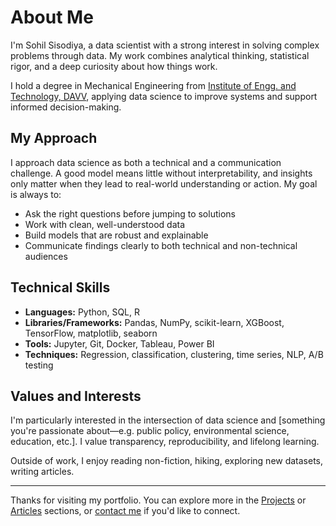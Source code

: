 # About Me

I'm Sohil Sisodiya, a data scientist with a strong interest in solving complex problems through data. My work combines analytical thinking, statistical rigor, and a deep curiosity about how things work.

I hold a degree in Mechanical Engineering from [Institute of Engg. and Technology, DAVV](https://ietdavv.edu.in/), applying data science to improve systems and support informed decision-making.

## My Approach

I approach data science as both a technical and a communication challenge. A good model means little without interpretability, and insights only matter when they lead to real-world understanding or action. My goal is always to:

- Ask the right questions before jumping to solutions  
- Work with clean, well-understood data  
- Build models that are robust and explainable  
- Communicate findings clearly to both technical and non-technical audiences

## Technical Skills

- **Languages:** Python, SQL, R  
- **Libraries/Frameworks:** Pandas, NumPy, scikit-learn, XGBoost, TensorFlow, matplotlib, seaborn  
- **Tools:** Jupyter, Git, Docker, Tableau, Power BI
- **Techniques:** Regression, classification, clustering, time series, NLP, A/B testing

## Values and Interests

I'm particularly interested in the intersection of data science and [something you're passionate about—e.g. public policy, environmental science, education, etc.]. I value transparency, reproducibility, and lifelong learning.

Outside of work, I enjoy reading non-fiction, hiking, exploring new datasets, writing articles.

---

Thanks for visiting my portfolio. You can explore more in the [Projects](#) or [Articles](#) sections, or [contact me](mailto:sohilsisodiya12@email.com) if you'd like to connect.


